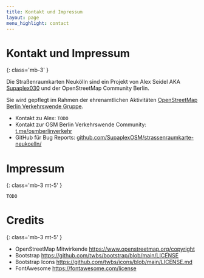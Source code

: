 ```yaml
---
title: Kontakt und Impressum
layout: page
menu_highlight: contact
---
```


# Kontakt und Impressum
{: class='mb-3' }

Die Straßenraumkarten Neukölln sind ein Projekt von Alex Seidel AKA [Supaplex030](https://www.openstreetmap.org/user/Supaplex030/) und der OpenStreetMap Community Berlin.

Sie wird gepflegt im Rahmen der ehrenamtlichen Aktivitäten [OpenStreetMap Berlin Verkehrswende Gruppe](https://wiki.openstreetmap.org/wiki/Berlin/Verkehrswende).

* Kontakt zu Alex: ```TODO```
* Kontakt zur OSM Berlin Verkehrswende Community: [t.me/osmberlinverkehr](https://t.me/osmberlinverkehr)
* GitHub für Bug Reports: [github.com/SupaplexOSM/strassenraumkarte-neukoelln/](https://github.com/SupaplexOSM/strassenraumkarte-neukoelln/)

# Impressum
{: class='mb-3 mt-5' }

```TODO```

# Credits
{: class='mb-3 mt-5' }

* OpenStreetMap Mitwirkende https://www.openstreetmap.org/copyright
* Bootstrap https://github.com/twbs/bootstrap/blob/main/LICENSE
* Bootstrap Icons https://github.com/twbs/icons/blob/main/LICENSE.md
* FontAwesome https://fontawesome.com/license
